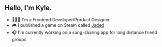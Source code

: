 ## Hello, I'm Kyle.

- 🧑🏻‍💻 I'm a Frontend Developer/Product Designer
- 🎮 I published a game on Steam called [Jaded](https://store.steampowered.com/app/1932570/Jaded/)
- 🎧 I'm currently working on a song-sharing app for long distance friend groups

<!--
**kylejhong/kylejhong** is a ✨ _special_ ✨ repository because its `README.md` (this file) appears on your GitHub profile.

Here are some ideas to get you started:

- 🔭 I’m currently working on ...
- 🌱 I’m currently learning ...
- 👯 I’m looking to collaborate on ...
- 🤔 I’m looking for help with ...
- 💬 Ask me about ...
- 📫 How to reach me: ...
- 😄 Pronouns: ...
- ⚡ Fun fact: ...
-->
